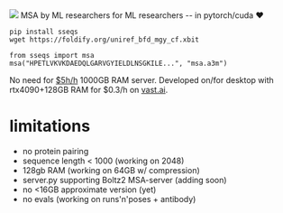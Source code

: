 <img src='images/img.png'/>
MSA by ML researchers for ML researchers --️ in pytorch/cuda ❤️

```
pip install sseqs
wget https://foldify.org/uniref_bfd_mgy_cf.xbit 
```

```
from sseqs import msa
msa("HPETLVKVKDAEDQLGARVGYIELDLNSGKILE...", "msa.a3m")
```

No need for <a href="https://instances.vantage.sh/aws/ec2/x2gd.16xlarge?currency=USD">$5h/h</a> 1000GB RAM server.   Developed on/for desktop with rtx4090+128GB RAM for $0.3/h on <a href="https://cloud.vast.ai/">vast.ai</a>. 


# limitations
- no protein pairing 
- sequence length < 1000 (working on 2048)
- 128gb RAM (working on 64GB w/ compression) 
- server.py supporting Boltz2 MSA-server (adding soon)
- no <16GB approximate version (yet)
- no evals (working on runs'n'poses + antibody)
